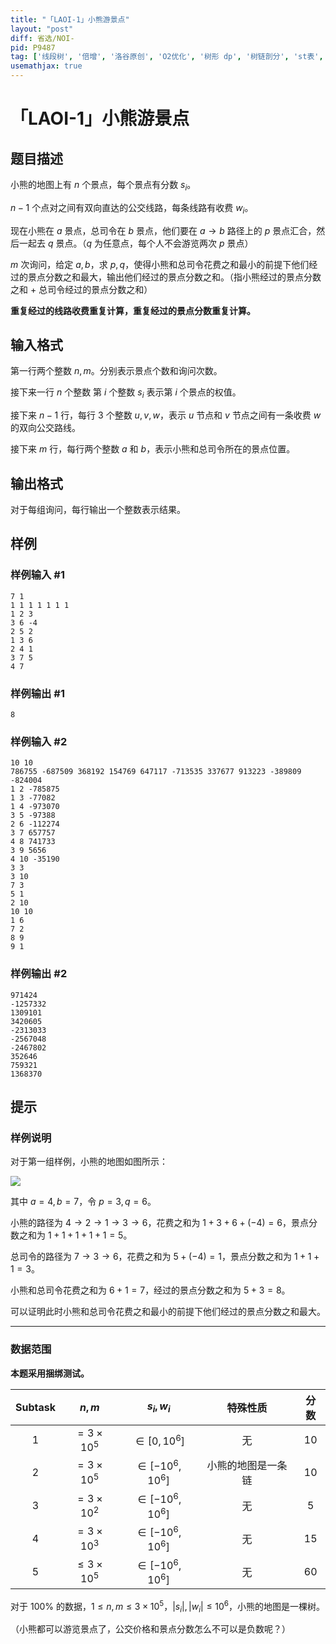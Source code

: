 ```yaml
---
title: "「LAOI-1」小熊游景点"
layout: "post"
diff: 省选/NOI-
pid: P9487
tag: ['线段树', '倍增', '洛谷原创', 'O2优化', '树形 dp', '树链剖分', 'st表', '分类讨论']
usemathjax: true
---
```


# 「LAOI-1」小熊游景点
## 题目描述

小熊的地图上有 $n$ 个景点，每个景点有分数 $s_i$。

$n-1$ 个点对之间有双向直达的公交线路，每条线路有收费 $w_i$。

现在小熊在 $a$ 景点，总司令在 $b$ 景点，他们要在 $a\to b$ 路径上的 $p$ 景点汇合，然后一起去 $q$ 景点。（$q$ 为任意点，每个人不会游览两次 $p$ 景点）

$m$ 次询问，给定 $a,b$，求 $p,q$，使得小熊和总司令花费之和最小的前提下他们经过的景点分数之和最大，输出他们经过的景点分数之和。（指小熊经过的景点分数之和 $+$ 总司令经过的景点分数之和）

**重复经过的线路收费重复计算，重复经过的景点分数重复计算。**
## 输入格式

第一行两个整数 $n,m$。分别表示景点个数和询问次数。

接下来一行 $n$ 个整数 第 $i$ 个整数 $s_i$ 表示第 $i$ 个景点的权值。

接下来 $n-1$ 行，每行 $3$ 个整数 $u,v,w$，表示 $u$ 节点和 $v$ 节点之间有一条收费 $w$ 的双向公交路线。

接下来 $m$ 行，每行两个整数 $a$ 和 $b$，表示小熊和总司令所在的景点位置。
## 输出格式

对于每组询问，每行输出一个整数表示结果。
## 样例

### 样例输入 #1
```
7 1
1 1 1 1 1 1 1
1 2 3
3 6 -4
2 5 2
1 3 6
2 4 1
3 7 5
4 7
```
### 样例输出 #1
```
8
```
### 样例输入 #2
```
10 10
786755 -687509 368192 154769 647117 -713535 337677 913223 -389809 -824004 
1 2 -785875
1 3 -77082
1 4 -973070
3 5 -97388
2 6 -112274
3 7 657757
4 8 741733
3 9 5656
4 10 -35190
3 3
3 10
7 3
5 1
2 10
10 10
1 6
7 2
8 9
9 1

```
### 样例输出 #2
```
971424
-1257332
1309101
3420605
-2313033
-2567048
-2467802
352646
759321
1368370

```
## 提示

### 样例说明
对于第一组样例，小熊的地图如图所示：

![](https://cdn.luogu.com.cn/upload/image_hosting/ktyzyrx7.png)

其中 $a=4,b=7$，令 $p=3,q=6$。

小熊的路径为 $4\to2\to1\to3\to6$，花费之和为 $1+3+6+(-4)=6$，景点分数之和为 $1+1+1+1+1=5$。

总司令的路径为 $7\to3\to6$，花费之和为 $5+(-4)=1$，景点分数之和为 $1+1+1=3$。

小熊和总司令花费之和为 $6+1=7$，经过的景点分数之和为 $5+3=8$。

可以证明此时小熊和总司令花费之和最小的前提下他们经过的景点分数之和最大。

------------

### 数据范围
**本题采用捆绑测试。**

| Subtask | $n,m$ | $s_i,w_i$ | 特殊性质 | 分数 |
| :----------: | :----------: | :----------: | :----------: | :----------: |
| $1$ | $=3\times10^5$ | $\in\lbrack0,10^6\rbrack$ | 无 | $10$ |
| $2$ | $=3\times10^5$ | $\in\lbrack-10^6,10^6\rbrack$ | 小熊的地图是一条链 | $10$ |
| $3$ | $=3\times10^2$ | $\in\lbrack-10^6,10^6\rbrack$ | 无 | $5$ |
| $4$ | $=3\times10^3$ | $\in\lbrack-10^6,10^6\rbrack$ | 无 | $15$ |
| $5$ | $\le 3\times10^5$ | $\in\lbrack-10^6,10^6\rbrack$ | 无 | $60$ |

对于 $100\%$ 的数据，$1\le n,m\le 3\times 10^5$，$\vert s_i\vert,\vert w_i\vert\le10^6$，小熊的地图是一棵树。

（小熊都可以游览景点了，公交价格和景点分数怎么不可以是负数呢？）
